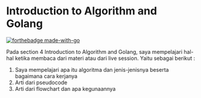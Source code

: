 # Introduction to Algorithm and Golang
[![forthebadge made-with-go](http://ForTheBadge.com/images/badges/made-with-go.svg)](https://go.dev/)

Pada section 4 Introduction to Algorithm and Golang, saya mempelajari hal-hal ketika membaca dari materi atau dari live session. Yaitu sebagai berikut :
1. Saya mempelajari apa itu algoritma dan jenis-jenisnya beserta bagaimana cara kerjanya
2. Arti dari pseudocode
3. Arti dari flowchart dan apa kegunaannya

